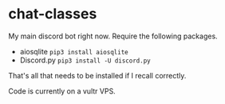 # chat-classes
My main discord bot right now. Require the following packages.

* aiosqlite `pip3 install aiosqlite`
* Discord.py `pip3 install -U discord.py`

That's all that needs to be installed if I recall correctly.

Code is currently on a vultr VPS.
